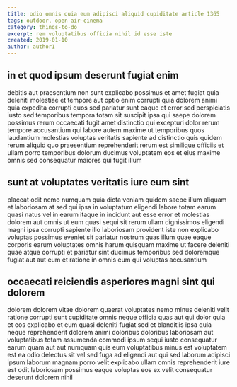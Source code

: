 ```yaml
---
title: odio omnis quia eum adipisci aliquid cupiditate article 1365
tags: outdoor, open-air-cinema
category: things-to-do
excerpt: rem voluptatibus officia nihil id esse iste
created: 2019-01-10
author: author1
---
```


## in et quod ipsum deserunt fugiat enim

debitis aut praesentium non sunt explicabo possimus et amet fugiat quia deleniti molestiae et tempore aut optio enim corrupti quia dolorem animi quia expedita corrupti quos sed pariatur sunt eaque et error sed perspiciatis iusto sed temporibus tempora totam sit suscipit ipsa qui saepe dolorem possimus rerum occaecati fugit amet distinctio qui excepturi dolor rerum tempore accusantium qui labore autem maxime ut temporibus quos laudantium molestias voluptas veritatis sapiente ad distinctio quis quidem rerum aliquid quo praesentium reprehenderit rerum est similique officiis et ullam porro temporibus dolorum ducimus voluptatem eos et eius maxime omnis sed consequatur maiores qui fugit illum

## sunt at voluptates veritatis iure eum sint

placeat odit nemo numquam quia dicta veniam quidem saepe illum aliquam et laboriosam at sed qui ipsa in voluptatum eligendi labore totam earum quasi natus vel in earum itaque in incidunt aut esse error et molestias dolorem aut omnis ut eum quasi sequi sit rerum ullam dignissimos eligendi magni ipsa corrupti sapiente illo laboriosam provident iste non explicabo voluptas possimus eveniet sit pariatur nostrum quas illum quae eaque corporis earum voluptates omnis harum quisquam maxime ut facere deleniti quae atque corrupti et pariatur sint ducimus temporibus sed doloremque fugiat aut aut eum et ratione in omnis eum qui voluptas accusantium

## occaecati reiciendis asperiores magni sint qui dolorem

dolorem dolorem vitae dolorem quaerat voluptates nemo minus deleniti velit ratione corrupti sunt cupiditate omnis neque officia quas aut qui dolor quia et eos explicabo et eum quasi deleniti fugiat sed et blanditiis ipsa quia neque reprehenderit dolorem animi doloribus doloribus laboriosam aut voluptatibus totam assumenda commodi ipsum sequi iusto consequatur earum quam aut aut numquam quis eum voluptatibus minus est voluptatem est ea odio delectus sit vel sed fuga ad eligendi aut qui sed laborum adipisci ipsum laborum magnam porro velit explicabo ullam omnis reprehenderit iure est odit laboriosam possimus eaque voluptas eos ex velit consequatur deserunt dolorem nihil
